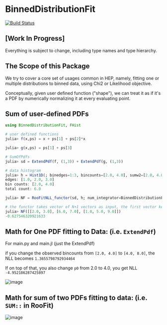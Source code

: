 # BinnedDistributionFit

[![Build Status](https://github.com/Moelf/BinnedDistributionFit.jl/actions/workflows/CI.yml/badge.svg?branch=main)](https://github.com/Moelf/BinnedDistributionFit.jl/actions/workflows/CI.yml?query=branch%3Amain)

## [Work In Progress]
Everything is subject to change, including type names and type hierarchy.

## The Scope of this Package
We try to cover a core set of usages common in HEP, namely, fitting one or multiple distributions to binned data, using
Chi2  or Likelihood objective.

Conceptually, given user defined function ("shape"), we can treat it as if it's a PDF by numerically normalizing it at
every evaluating point.

## Sum of user-defined PDFs
```julia
using BinnedDistributionFit, FHist

# user defined functions
julia> f(x,ps) = x + ps[1] + ps[2]*x

julia> g(x,ps) = ps[1] + ps[3]

# SumOfPdfs
julia> sd = ExtendPdf(f, (1,3)) + ExtendPdf(g, (1,3))

# data histogram
julia> h = Hist1D(; binedges=1:3, bincounts=[2.0, 4.0], sumw2=[2.0, 4.0])
edges: [1.0, 2.0, 3.0]
bin counts: [2.0, 4.0]
total count: 6.0

julia> NF = RooFitNLL_functor(sd, h; num_integrator=BinnedDistributionFit.QuadGKIntegrator())

# the functor takes vector of N+1 vectors as input, the first vector keeps track of the normalization for each of the N pdfs, the rest are the parameters for each user-defined pdf
julia> NF([[2.0, 3.0], [6.0, 7.0], [1.0, 5.0, 9.0]])
-0.627546320921633
```

## Math for One PDF fitting to Data: (i.e. `ExtendPdf`)

For main.py and main.jl (just the ExtendPdf)

if you change the observed bincounts from `[2.0, 4.0]` to `[4.0, 8.0]`, the NLL becomes `1.3655798792934464`

If on top of that, you also change `p0` from 2.0 to 4.0, you get NLL `-4.952186287425897`

![image](https://github.com/user-attachments/assets/9af8974a-74f9-406d-b822-dc23973fd13f)


## Math for sum of two PDFs fitting to data: (i.e. `SUM::` in RooFit)

![image](https://github.com/user-attachments/assets/5ec32c86-69df-4895-b8b1-7c179c05fb67)

